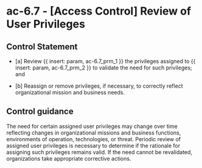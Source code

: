 # ac-6.7 - \[Access Control\] Review of User Privileges

## Control Statement

- \[a\] Review {{ insert: param, ac-6.7_prm_1 }} the privileges assigned to {{ insert: param, ac-6.7_prm_2 }} to validate the need for such privileges; and

- \[b\] Reassign or remove privileges, if necessary, to correctly reflect organizational mission and business needs.

## Control guidance

The need for certain assigned user privileges may change over time reflecting changes in organizational missions and business functions, environments of operation, technologies, or threat. Periodic review of assigned user privileges is necessary to determine if the rationale for assigning such privileges remains valid. If the need cannot be revalidated, organizations take appropriate corrective actions.
